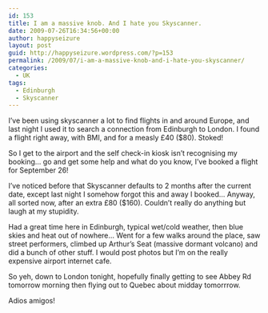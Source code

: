 ```yaml
---
id: 153
title: I am a massive knob. And I hate you Skyscanner.
date: 2009-07-26T16:34:56+00:00
author: happyseizure
layout: post
guid: http://happyseizure.wordpress.com/?p=153
permalink: /2009/07/i-am-a-massive-knob-and-i-hate-you-skyscanner/
categories:
  - UK
tags:
  - Edinburgh
  - Skyscanner
---
```

I&#8217;ve been using skyscanner a lot to find flights in and around Europe, and last night I used it to search a connection from Edinburgh to London. I found a flight right away, with BMI, and for a measly £40 ($80). Stoked!

So I get to the airport and the self check-in kiosk isn&#8217;t recognising my booking&#8230; go and get some help and what do you know, I&#8217;ve booked a flight for September 26!

I&#8217;ve noticed before that Skyscanner defaults to 2 months after the current date, except last night I somehow forgot this and away I booked&#8230; Anyway, all sorted now, after an extra £80 ($160). Couldn&#8217;t really do anything but laugh at my stupidity.

Had a great time here in Edinburgh, typical wet/cold weather, then blue skies and heat out of nowhere&#8230; Went for a few walks around the place, saw street performers, climbed up Arthur&#8217;s Seat (massive dormant volcano) and did a bunch of other stuff. I would post photos but I&#8217;m on the really expensive airport internet cafe.

So yeh, down to London tonight, hopefully finally getting to see Abbey Rd tomorrow morning then flying out to Quebec about midday tomorrrow.

Adios amigos!